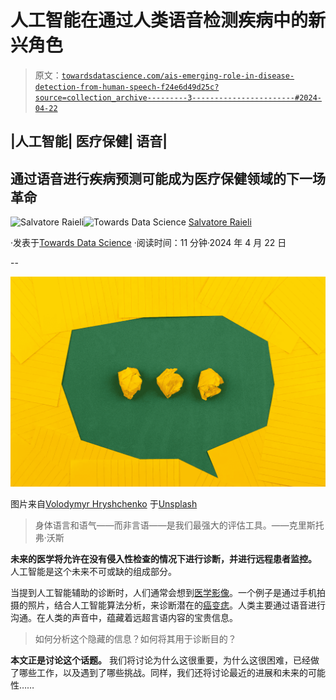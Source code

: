 # 人工智能在通过人类语音检测疾病中的新兴角色

> 原文：[`towardsdatascience.com/ais-emerging-role-in-disease-detection-from-human-speech-f24e6d49d25c?source=collection_archive---------3-----------------------#2024-04-22`](https://towardsdatascience.com/ais-emerging-role-in-disease-detection-from-human-speech-f24e6d49d25c?source=collection_archive---------3-----------------------#2024-04-22)

## |人工智能| 医疗保健| 语音|

## 通过语音进行疾病预测可能成为医疗保健领域的下一场革命

[](https://salvatore-raieli.medium.com/?source=post_page---byline--f24e6d49d25c--------------------------------)![Salvatore Raieli](https://salvatore-raieli.medium.com/?source=post_page---byline--f24e6d49d25c--------------------------------)[](https://towardsdatascience.com/?source=post_page---byline--f24e6d49d25c--------------------------------)![Towards Data Science](https://towardsdatascience.com/?source=post_page---byline--f24e6d49d25c--------------------------------) [Salvatore Raieli](https://salvatore-raieli.medium.com/?source=post_page---byline--f24e6d49d25c--------------------------------)

·发表于[Towards Data Science](https://towardsdatascience.com/?source=post_page---byline--f24e6d49d25c--------------------------------) ·阅读时间：11 分钟·2024 年 4 月 22 日

--

![](img/427784fab3bb3da8178016998f4dc1f7.png)

图片来自[Volodymyr Hryshchenko](https://unsplash.com/@lunarts?utm_source=medium&utm_medium=referral) 于[Unsplash](https://unsplash.com/?utm_source=medium&utm_medium=referral)

> 身体语言和语气——而非言语——是我们最强大的评估工具。——克里斯托弗·沃斯

**未来的医学将允许在没有侵入性检查的情况下进行诊断，并进行远程患者监控。** 人工智能是这个未来不可或缺的组成部分。

当提到人工智能辅助的诊断时，人们通常会想到[医学影像](https://en.wikipedia.org/wiki/Medical_imaging)。一个例子是通过手机拍摄的照片，结合人工智能算法分析，来诊断潜在的[癌变痣](https://www.sciencedirect.com/science/article/pii/S0022202X23029640)。人类主要通过语音进行沟通。在人类的声音中，蕴藏着远超言语内容的宝贵信息。

> 如何分析这个隐藏的信息？如何将其用于诊断目的？

**本文正是讨论这个话题。** 我们将讨论为什么这很重要，为什么这很困难，已经做了哪些工作，以及遇到了哪些挑战。同样，我们还将讨论最近的进展和未来的可能性……

